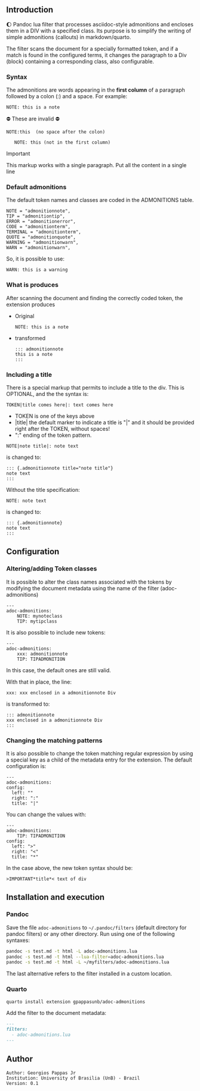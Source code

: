 ## Introduction

:moon: Pandoc lua filter that processes asciidoc-style admonitions and encloses them in a DIV with
a specified class. Its purpose is to simplify the writing of simple admonitions (callouts) in markdown/quarto.

The filter scans the document for a specially formatted token, and if a match is found in the
configured terms, it changes the paragraph to a Div (block) containing a corresponding class, also
configurable.

### Syntax

The admonitions are words appearing in the **first column** of a paragraph followed by a
colon (:) and a space. For example:

    NOTE: this is a note

:no_entry: These are invalid :no_entry:

    NOTE:this  (no space after the colon)

       NOTE: this (not in the first column)

> [!IMPORTANT]
> This markup works with a single paragraph. Put all the content in a single line

### Default admonitions

The default token names and classes are coded in the ADMONITIONS table.

    NOTE = "admonitionnote",
    TIP = "admonitiontip",
    ERROR = "admonitionerror",
    CODE = "admonitionterm",
    TERMINAL = "admonitionterm",
    QUOTE = "admonitionquote",
    WARNING = "admonitionwarn",
    WARN = "admonitionwarn",

So, it is possible to use:

    WARN: this is a warning

### What is produces

After scanning the document and finding the correctly coded token, the extension produces

- Original

      NOTE: this is a note

- transformed

      ::: admonitionnote
      this is a note
      :::

### Including a title

There is a special markup that permits to include a title to the div. This is OPTIONAL, and the
the syntax is:

    TOKEN|title comes here|: text comes here

- TOKEN is one of the keys above
- |title| the default marker to indicate a title is "|" and it should be provided right after
  the TOKEN, without spaces!
- ":" ending of the token pattern.

<!-- -->

    NOTE|note title|: note text

is changed to:

    ::: {.admonitionnote title="note title"}
    note text
    :::

Without the title specification:

    NOTE: note text

is changed to:

    ::: {.admonitionnote}
    note text
    :::

## Configuration

### Altering/adding Token classes

It is possible to alter the class names associated with the tokens by modifying the
document metadata using the name of the filter (adoc-admonitions)

    ---
    adoc-admonitions:
        NOTE: mynoteclass
        TIP: mytipclass

It is also possible to include new tokens:

    ---
    adoc-admonitions:
        xxx: admonitionnote
        TIP: TIPADMONITION

In this case, the default ones are still valid.

With that in place, the line:

    xxx: xxx enclosed in a admonitionnote Div

is transformed to:

    ::: admonitionnote
    xxx enclosed in a admonitionnote Div
    :::

### Changing the matching patterns

It is also possible to change the token matching regular expression by using a special key as a child of the
metadata entry for the extension. The default configuration is:

    ---
    adoc-admonitions:
    config:
      left: ""
      right: ":"
      title: "|"

You can change the values with:

    ---
    adoc-admonitions:
        TIP: TIPADMONITION
    config:
      left: ">"
      right: "<"
      title: "*"

In the case above, the new token syntax should be:

    >IMPORTANT*title*< text of div


## Installation and execution

### Pandoc

Save the file `adoc-admonitions` to `~/.pandoc/filters` (default directory for
pandoc filters) or any other directory. Run using one of the following
syntaxes:

``` bash
pandoc -s test.md -t html -L adoc-admonitions.lua
pandoc -s test.md -t html --lua-filter=adoc-admonitions.lua
pandoc -s test.md -t html -L ~/myfilters/adoc-admonitions.lua
```

The last alternative refers to the filter installed in a custom
location.

### Quarto

    quarto install extension gpappasunb/adoc-admonitions

Add the filter to the document metadata:

``` markdown
---
filters:
  - adoc-admonitions.lua
---
```


## Author

    Author: Georgios Pappas Jr
    Institution: University of Brasilia (UnB) - Brazil
    Version: 0.1
